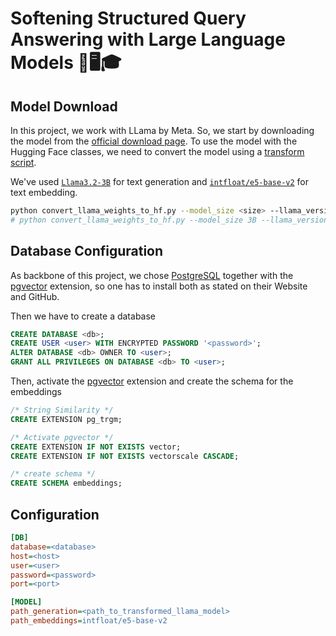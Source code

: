 # Softening Structured Query Answering with Large Language Models 🦙🖥️🎓

## Model Download
In this project, we work with LLama by Meta. 
So, we start by downloading the model from the [official download page](https://www.llama.com/llama-downloads/). 
To use the model with the Hugging Face classes, we need to convert the model using a 
[transform script](https://github.com/huggingface/transformers/blob/main/src/transformers/models/llama/convert_llama_weights_to_hf.py).

We've used [`Llama3.2-3B`](https://huggingface.co/meta-llama/Llama-3.2-3B) for text generation 
and [`intfloat/e5-base-v2`](https://huggingface.co/intfloat/e5-base-v2) for text embedding. 

```bash
python convert_llama_weights_to_hf.py --model_size <size> --llama_version <version> --input_dir <model> --output_dir <model>_compile
# python convert_llama_weights_to_hf.py --model_size 3B --llama_version 3.2 --input_dir Llama3.2-3B  --output_dir Llama3.2-3B_compile 
```

## Database Configuration

As backbone of this project, we chose [PostgreSQL](https://www.postgresql.org/) together with the 
[pgvector](https://github.com/pgvector/pgvector) extension, so one has to install both as stated on their Website and GitHub.

Then we have to create a database 
```sql
CREATE DATABASE <db>;
CREATE USER <user> WITH ENCRYPTED PASSWORD '<password>';
ALTER DATABASE <db> OWNER TO <user>;
GRANT ALL PRIVILEGES ON DATABASE <db> TO <user>;
```

Then, activate the [pgvector](https://github.com/pgvector/pgvector) extension and create the schema for the embeddings

```sql
/* String Similarity */
CREATE EXTENSION pg_trgm;

/* Activate pgvector */
CREATE EXTENSION IF NOT EXISTS vector;
CREATE EXTENSION IF NOT EXISTS vectorscale CASCADE;

/* create schema */
CREATE SCHEMA embeddings;
```



## Configuration

```ini
[DB]
database=<database>
host=<host>
user=<user>
password=<password>
port=<port>

[MODEL]
path_generation=<path_to_transformed_llama_model>
path_embeddings=intfloat/e5-base-v2
```